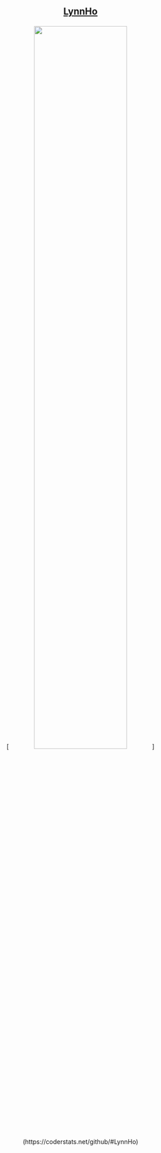 ## <p align="center"> [LynnHo](https://coderstats.net/github/#LynnHo) </p>
<p align="center"> [<img src="https://github-readme-stats.vercel.app/api?username=LynnHo&hide_title=true&show_icons=true&theme=vue&hide=prs,contribs"width="65%">](https://coderstats.net/github/#LynnHo) </p>
